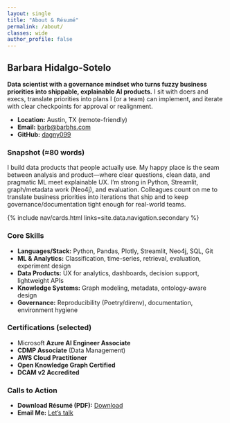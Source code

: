 ```yaml
---
layout: single
title: "About & Résumé"
permalink: /about/
classes: wide
author_profile: false  
---
```


## Barbara Hidalgo-Sotelo

**Data scientist with a governance mindset who turns fuzzy business priorities into shippable, explainable AI products.** I sit with doers and execs, translate priorities into plans I (or a team) can implement, and iterate with clear checkpoints for approval or realignment.

- **Location:** Austin, TX (remote-friendly)  
- **Email:** [barb@barbhs.com](mailto:barb@barbhs.com)  
- **GitHub:** [dagny099](https://github.com/dagny099)

### Snapshot (≈80 words)
I build data products that people actually use. My happy place is the seam between analysis and product—where clear questions, clean data, and pragmatic ML meet explainable UX. I’m strong in Python, Streamlit, graph/metadata work (Neo4j), and evaluation. Colleagues count on me to translate business priorities into iterations that ship and to keep governance/documentation tight enough for real-world teams.

{% include nav/cards.html links=site.data.navigation.secondary %}

### Core Skills
- **Languages/Stack:** Python, Pandas, Plotly, Streamlit, Neo4j, SQL, Git
- **ML & Analytics:** Classification, time-series, retrieval, evaluation, experiment design
- **Data Products:** UX for analytics, dashboards, decision support, lightweight APIs
- **Knowledge Systems:** Graph modeling, metadata, ontology-aware design
- **Governance:** Reproducibility (Poetry/direnv), documentation, environment hygiene

### Certifications (selected)
- Microsoft **Azure AI Engineer Associate**  
- **CDMP Associate** (Data Management)  
- **AWS Cloud Practitioner**  
- **Open Knowledge Graph Certified**  
- **DCAM v2 Accredited**

### Calls to Action
- **Download Résumé (PDF):** <a class="btn btn--primary" href="/assets/resume/Barbara_Hidalgo_Sotelo_Resume.pdf">Download</a>  
- **Email Me:** <a class="btn btn--inverse" href="mailto:barb@barbhs.com">Let’s talk</a>
